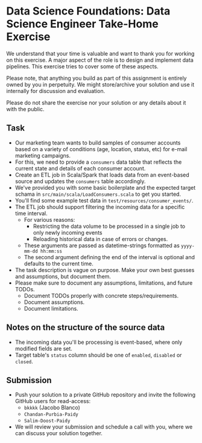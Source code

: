 # Data Science Foundations: Data Science Engineer Take-Home Exercise

We understand that your time is valuable and want to thank you for working on this exercise.
A major aspect of the role is to design and implement data pipelines. This exercise tries to cover some of these aspects.

Please note, that anything you build as part of this assignment is entirely owned by you in perpetuity.
We might store/archive your solution and use it internally for discussion and evaluation.

Please do not share the exercise nor your solution or any details about it with the public.


## Task

- Our marketing team wants to build samples of consumer accounts based on a variety of conditions (age, location, status, etc) for e-mail marketing campaigns.
- For this, we need to provide a `consumers` data table that reflects the current state and details of each consumer account.
- Create an ETL job in Scala/Spark that loads data from an event-based source and updates the `consumers` table accordingly.
- We've provided you with some basic boilerplate and the expected target schama in `src/main/scala/LoadConsumers.scala` to get you started.
- You'll find some example test data in `test/resources/consumer_events/`.
- The ETL job should support filtering the incoming data for a specific time interval.
  - For various reasons:
    - Restricting the data volume to be processed in a single job to only newly incoming events
    - Reloading historical data in case of errors or changes.
  - These arguments are passed as datetime-strings formatted as `yyyy-mm-dd hh:mm:ss`
  - The second argument defining the end of the interval is optional and defaults to the current time.
- The task description is vague on purpose. Make your own best guesses and assumptions, but document them.
- Please make sure to document any assumptions, limitations, and future TODOs.
  - Document TODOs properly with concrete steps/requirements.
  - Document assumptions.
  - Document limitations.


## Notes on the structure of the source data

- The incoming data you'll be processing is event-based, where only modified fields are set.
- Target table's `status` column should be one of `enabled`, `disabled` or `closed`.


## Submission
- Push your solution to a private GitHub repository and invite the following GitHub users for read-access:
  - `bkkkk` (Jacobo Blanco)
  - `Chandan-Purbia-Paidy`
  - `Salim-Doost-Paidy`
- We will review your submission and schedule a call with you, where we can discuss your solution together.
